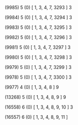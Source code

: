 (9985) 5 (0) [ 1, 3, 4, 7, 3293 ] 3 


(9984) 5 (0) [ 1, 3, 4, 7, 3294 ] 3 


(9983) 5 (0) [ 1, 3, 4, 7, 3295 ] 3 


(9982) 5 (0) [ 1, 3, 4, 7, 3296 ] 3 


(9981) 5 (0) [ 1, 3, 4, 7, 3297 ] 3 


(9980) 5 (0) [ 1, 3, 4, 7, 3298 ] 3 


(9979) 5 (0) [ 1, 3, 4, 7, 3299 ] 3 


(9978) 5 (0) [ 1, 3, 4, 7, 3300 ] 3 


(9977) 4 (0) [ 1, 3, 4, 8 ] 9 


(13268) 5 (0) [ 1, 3, 4, 8, 9 ] 9 


(16558) 6 (0) [ 1, 3, 4, 8, 9, 10 ] 3 


(16557) 6 (0) [ 1, 3, 4, 8, 9, 11 ]  

